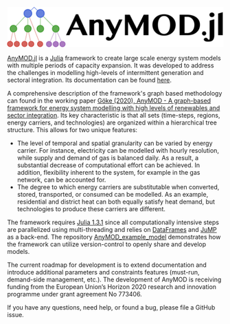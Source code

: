 <img src="docs/src/assets/schriftzug_plus_logo.png" alt="logo" width="950px"/>

[AnyMOD.jl](https://github.com/leonardgoeke/AnyMOD.jl) is a [Julia](https://julialang.org/) framework to create large scale energy system models with multiple periods of capacity expansion. It was developed to address the challenges in modelling high-levels of intermittent generation and sectoral integration. Its documentation can be found [here](https://leonardgoeke.github.io/AnyMOD.jl/dev/).

A comprehensive description of the framework's graph based methodology can found in the working paper [Göke (2020), AnyMOD - A graph-based framework for energy system modelling with high levels of renewables and sector integration](https://arxiv.org/abs/2004.10184). Its key characteristic is that all sets (time-steps, regions, energy carriers, and technologies) are organized within a hierarchical tree structure. This allows for two unique features:
* The level of temporal and spatial granularity can be varied by energy carrier. For instance, electricity can be modelled with hourly resolution, while supply and demand of gas is balanced daily. As a result, a substantial decrease of computational effort can be achieved. In addition, flexibility inherent to the system, for example in the gas network, can be accounted for.
* The degree to which energy carriers are substitutable when converted, stored, transported, or consumed can be modelled. As an example, residential and district heat can both equally satisfy heat demand, but technologies to produce these carriers are different.

The framework requires [Julia 1.3.1](https://julialang.org/downloads/oldreleases/) since all computationally intensive steps are parallelized using multi-threading and relies on [DataFrames](https://juliadata.github.io/DataFrames.jl/stable/) and [JuMP](https://github.com/JuliaOpt/JuMP.jl) as a back-end. The repository [AnyMOD_example_model](https://github.com/leonardgoeke/AnyMOD_example_model) demonstrates how the framework can utilize version-control to openly share and develop models.

The current roadmap for development is to extend documentation and introduce additional parameters and constraints features (must-run, demand-side management, etc.). The development of AnyMOD is receiving funding from the European Union’s Horizon 2020 research and innovation programme under grant agreement No 773406.

If you have any questions, need help, or found a bug, please file a GitHub issue.
